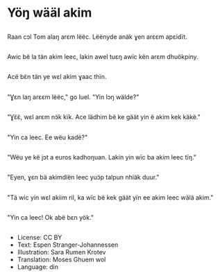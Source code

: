 # Yöŋ wääl akim

##
Raan cɔl Tom alaŋ arεm lëëc. Lëënyde anäk ɣen arεεm apεidït.

##
Awic bë la tän akim leec, lakin awel tuεŋ awïc kën arεm dhuökpiny.

##
Acë bɛ̈n tän ye wεl akim ɣaac thïn.

##
"Ɣεn laŋ arεεm lëëc," go luel. "Yin lɔŋ wälde?"

##
"Ɣɛ̈ɛ̈, wεl arεm nɔ̈k kïk. Ace lädhim bë ke gäät yin ë akim kek käkë."

##
"Yin ca leec. Ee wëu kadë?"

##
"Wëu ye kë jɔt a euros kadhoŋuan. Lakin yin wïc ba akim leec tïŋ."

##
"Eyen, ɣεn bä akimdiën leec yuɔ̈p talpun nhiäk duur."

##
"Tä wic yin wεl akiim ril, ka wïc bë kek gäät yïn ee akim leec wälä akim."

##
"Yin ca leec! Ok abë bεn yök."

##
* License: CC BY
* Text: Espen Stranger-Johannessen
* Illustration: Sara Rumen Krotev
* Translation: Moses Ghuem wol
* Language: din
